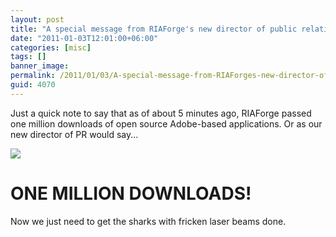```yaml
---
layout: post
title: "A special message from RIAForge's new director of public relations..."
date: "2011-01-03T12:01:00+06:00"
categories: [misc]
tags: []
banner_image: 
permalink: /2011/01/03/A-special-message-from-RIAForges-new-director-of-public-relations
guid: 4070
---
```


Just a quick note to say that as of about 5 minutes ago, RIAForge passed one million downloads of open source Adobe-based applications. Or as our new director of PR would say...

<img src="https://static.raymondcamden.com/images/dr-evil.jpg" />

<h1>ONE MILLION DOWNLOADS!</h1>

Now we just need to get the sharks with fricken laser beams done.